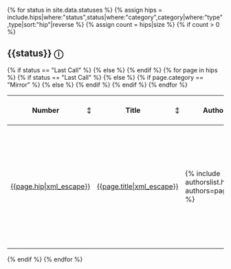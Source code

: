 <style type="text/css">
.hipstable th {
    position: relative;
    cursor: pointer;
    padding-right: 30px; /* Ensure there's space for the arrow */
}

.hipstable th::after {
    content: "\2195"; /* Default: double arrow for neutral */
    position: absolute;
    right: 5px;
    top: 50%;
    transform: translateY(-50%);
    font-size: 0.8em;
}

.hipstable th.asc::after {
    content: "\25BC";
}

.hipstable th.desc::after {
    content: "\25B2";
}
</style>

{% for status in site.data.statuses %}
    {% assign hips = include.hips|where:"status",status|where:"category",category|where:"type",type|sort:"hip"|reverse %}
    {% assign count = hips|size %}
    {% if count > 0 %}
        <h2 id="{{status|slugify}}">{{status}} <span class="status-tooltip" data-tooltip="{{status}}" style="text-decoration:none">ⓘ</span></h2>
        <table class="hipstable">
            <thead>
                <tr><th class="numeric">Number</th><th>Title</th><th>Author</th><th>Needs Council Approval</th>
                {% if status == "Last Call" %}
                    <th>Review Period Ends</th>
                {% else %}
                <th class="numeric version">Release</th>
                {% endif %}
                </tr>
            </thead>
        {% for page in hips %}
            <tr>
                <td class="hip-number"><a href="{{page.url|relative_url}}">{{page.hip|xml_escape}}</a></td>
                <td class="title"><a href="{{page.url|relative_url}}">{{page.title|xml_escape}}</a></td>
                <td class="author">{% include authorslist.html authors=page.author %}</td>
                <td class="council-approval">
                    {% if page.needs-council-approval != undefined %}
                    {% if page.needs-council-approval == true %}
                        Yes
                    {% else %}
                        No
                    {% endif %}
                    {% endif %}
                </td>
                {% if status == "Last Call" %}
                <td  class="last-call-date-time">{{page.last-call-date-time | date_to_rfc822 }}</td>
                {% else %}
                    {% if page.category == "Mirror" %}
                    <td class="release"><a href="https://github.com/hashgraph/hedera-mirror-node/releases/tag/{{page.release}}">{{page.release|xml_escape}}</a></td>
                    {% else %}
                    <td class="release"><a href="https://github.com/hashgraph/hedera-services/releases/tag/{{page.release}}">{{page.release|xml_escape}}</a></td>
                    {% endif %}
                {% endif %}
            </tr>
        {% endfor %}
        </table>
    {% endif %}
{% endfor %}

<script>
document.addEventListener("DOMContentLoaded", function () {
  const statusTooltipElements = document.querySelectorAll(".status-tooltip");
  statusTooltipElements.forEach(tooltip => {
    tooltip.addEventListener("mouseover", () => {
      const tooltipText = tooltip.getAttribute("data-tooltip");
      const tooltipBox = document.createElement("div");
      tooltipBox.classList.add("status-tooltip-box");
      tooltipBox.innerText = getTooltipContent(tooltipText);
      tooltip.appendChild(tooltipBox);
    });

    tooltip.addEventListener("mouseout", () => {
      const tooltipBox = tooltip.querySelector(".status-tooltip-box");
      if (tooltipBox) tooltip.removeChild(tooltipBox);
    });

    tooltip.addEventListener("mousemove", (event) => {
        const tooltipBox = tooltip.querySelector(".status-tooltip-box");
        if (tooltipBox) {
            const boxRect = tooltipBox.getBoundingClientRect();
            const contentLength = tooltipBox.innerText.length;
            const offset = contentLength < 125 ? 100 : 200;
            const tooltipLeft = Math.max(0, event.clientX + offset);
            tooltipBox.style.left = tooltipLeft + "px";
            tooltipBox.style.maxWidth = (window.innerWidth - event.clientX) * 2 + "px";
        }
    });

  });
});

function getTooltipContent(status) {
  const statusMeanings = {
    Draft: "⚠️ This is a draft HIP - it's not recommended for general use or implementation as it is likely to change.",
    Review: "📖 This HIP is in the review stage. It is subject to changes and feedback is appreciated.",
    "Last Call": "📢 This HIP is in the last call for review stage. The authors wish to finalize the HIP and appreciate feedback.",
    "Council Review": "⚖️ This HIP is under review by the Council. Changes may occur based on their feedback and final approval.",
    Stagnant: "🚧 This HIP had no activity for at least 6 months.",
    Withdrawn: "🛑 This HIP has been withdrawn.",
    Active: "🌟 Informational or Process HIPs have a status of 'Active' after the last call period"
      + ". This is the last stage for these two HIPs unless they are replaced by another hip",
    Final: "✅ This HIP means the feature has been implemented in code and has been released to mainnet.",
    Replaced: "🔄 'Replaced' HIPs are overwritten by a newer standard or implementation.",
    Accepted: "👍 An accepted HIP is a HIP that went through the 'Last Call' status period without changes to the content and is considered ready for implementation.",
    Rejected: "❌ This HIP has been rejected, and the proposed idea will not be implemented or pursued further.",
  };
  return statusMeanings[status] || "No information available for this status.";
}
</script>

<script>
document.addEventListener("DOMContentLoaded", function () {
  document.querySelectorAll('.hipstable th').forEach(header => {
    header.addEventListener('click', function () {
      const table = header.closest('.hipstable');
      const tbody = table.querySelector('tbody');
      const index = Array.from(header.parentNode.children).indexOf(header);
      const isAscending = header.classList.contains('asc');
      const isNumeric = header.classList.contains('numeric');
      const isVersion = header.classList.contains('version'); // Add 'version' class to your Release header

      Array.from(tbody.querySelectorAll('tr'))
        .sort((rowA, rowB) => {
          let cellA = rowA.querySelectorAll('td')[index].textContent;
          let cellB = rowB.querySelectorAll('td')[index].textContent;

          if (isVersion) {
            cellA = cellA.replace('v', '').split('.').map(Number);
            cellB = cellB.replace('v', '').split('.').map(Number);
            for (let i = 0; i < Math.max(cellA.length, cellB.length); i++) {
              if ((cellA[i] || 0) < (cellB[i] || 0)) return isAscending ? -1 : 1;
              if ((cellA[i] || 0) > (cellB[i] || 0)) return isAscending ? 1 : -1;
            }
            return 0;
          }

          if (isNumeric) {
            return (isAscending ? 1 : -1) * (parseFloat(cellA) - parseFloat(cellB));
          }

          return (isAscending ? 1 : -1) * cellA.toString().localeCompare(cellB);
        })
        .forEach(tr => tbody.appendChild(tr));

      header.classList.toggle('asc', !isAscending);
      header.classList.toggle('desc', isAscending);

      Array.from(header.parentNode.children)
        .filter(th => th !== header)
        .forEach(th => th.classList.remove('asc', 'desc'));
    });
  });
});
</script>


